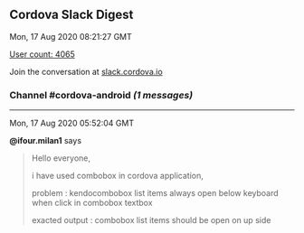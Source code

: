 ## Cordova Slack Digest
Mon, 17 Aug 2020 08:21:27 GMT

[User count: 4065](https://cordova.slack.com/)


Join the conversation at [slack.cordova.io](http://slack.cordova.io/)

### __Channel #cordova-android__ _(1 messages)_
---

Mon, 17 Aug 2020 05:52:04 GMT

__@ifour.milan1__ says 
> Hello everyone,
> 
> i have used combobox in cordova application,
> 
> problem : kendocombobox list items always open below keyboard when click in combobox textbox
> 
> exacted output :  combobox list items should be open on up side
> 
